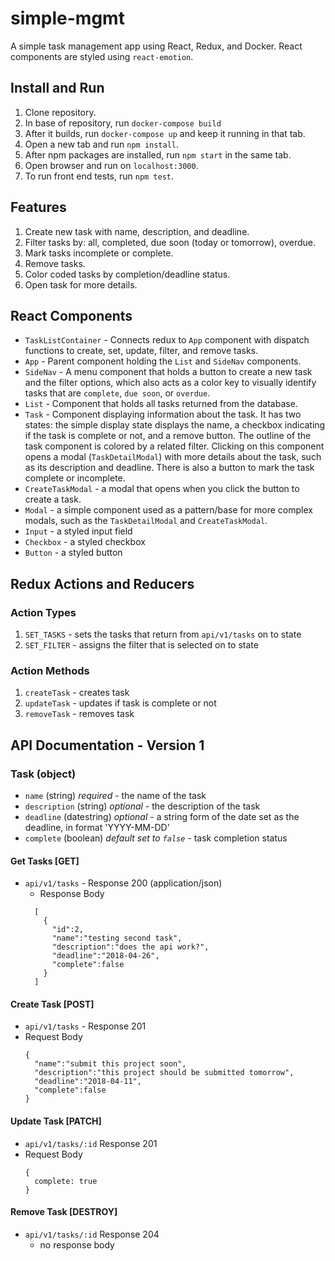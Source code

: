 # simple-mgmt
A simple task management app using React, Redux, and Docker. React components are styled using `react-emotion`.

## Install and Run
1. Clone repository.
2. In base of repository, run `docker-compose build`
3. After it builds, run `docker-compose up` and keep it running in that tab.
4. Open a new tab and run `npm install`.
5. After npm packages are installed, run `npm start` in the same tab.
6. Open browser and run on `localhost:3000`.
7. To run front end tests, run `npm test`.

## Features
1. Create new task with name, description, and deadline.
2. Filter tasks by: all, completed, due soon (today or tomorrow), overdue.
3. Mark tasks incomplete or complete.
4. Remove tasks.
5. Color coded tasks by completion/deadline status.
6. Open task for more details.

## React Components
- `TaskListContainer` - Connects redux to `App` component with dispatch functions to create, set, update, filter, and remove tasks.
- `App` - Parent component holding the `List` and `SideNav` components.
- `SideNav` - A menu component that holds a button to create a new task and the filter options, which also acts as a color key to visually identify tasks that are `complete`, `due soon`, or `overdue`.
- `List` - Component that holds all tasks returned from the database.
- `Task` - Component displaying information about the task. It has two states: the simple display state displays the name, a checkbox indicating if the task is complete or not, and a remove button. The outline of the task component is colored by a related filter. Clicking on this component opens a modal (`TaskDetailModal`) with more details about the task, such as its description and deadline. There is also a button to mark the task complete or incomplete.
- `CreateTaskModal` - a modal that opens when you click the button to create a task.
- `Modal` - a simple component used as a pattern/base for more complex modals, such as the `TaskDetailModal` and `CreateTaskModal`.
- `Input` - a styled input field
- `Checkbox` - a styled checkbox
- `Button` -  a styled button


## Redux Actions and Reducers
### Action Types
  1. `SET_TASKS` - sets the tasks that return from `api/v1/tasks` on to state
  2. `SET_FILTER` - assigns the filter that is selected on to state

### Action Methods
  1. `createTask` - creates task
  2. `updateTask` - updates if task is complete or not
  3. `removeTask` - removes task


## API Documentation - Version 1
### Task (object)
+ `name` (string) *required* - the name of the task
+ `description` (string) *optional* - the description of the task
+ `deadline` (datestring) *optional* - a string form of the date set as the deadline, in format 'YYYY-MM-DD'
+ `complete` (boolean) *default set to `false`* - task completion status

#### Get Tasks [GET]
+ `api/v1/tasks` - Response 200 (application/json)
  + Response Body
  ```
    [
      {
        "id":2,
        "name":"testing second task",
        "description":"does the api work?",
        "deadline":"2018-04-26",
        "complete":false
      }
    ]
  ```

#### Create Task [POST]
+ `api/v1/tasks` - Response 201
+ Request Body
  ```
  {
    "name":"submit this project soon",
    "description":"this project should be submitted tomorrow",
    "deadline":"2018-04-11",
    "complete":false
  }
  ```

#### Update Task [PATCH]
+ `api/v1/tasks/:id` Response 201
+ Request Body
    ```
    {
      complete: true
    }
    ```

#### Remove Task [DESTROY]
+ `api/v1/tasks/:id` Response 204
  + no response body